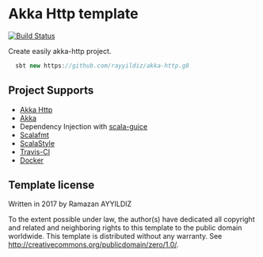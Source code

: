 Akka Http template
===

[![Build Status](https://travis-ci.org/rayyildiz/akka-http.g8.svg?branch=master)](https://travis-ci.org/rayyildiz/akka-http.g8)


Create easily akka-http project.

```scala
  sbt new https://github.com/rayyildiz/akka-http.g8
```

Project Supports
---

- [Akka Http](https://doc.akka.io/docs/akka-http/current/scala/http/)
- [Akka](https://akka.io/)
- Dependency Injection with [scala-guice](https://github.com/codingwell/scala-guice)
- [Scalafmt](http://scalameta.org/scalafmt/)
- [ScalaStyle](http://www.scalastyle.org/)
- [Travis-CI](https://docs.travis-ci.com/user/languages/scala/)
- [Docker](https://www.docker.com/)

Template license
----------------
Written in 2017 by Ramazan AYYILDIZ

To the extent possible under law, the author(s) have dedicated all copyright and related
and neighboring rights to this template to the public domain worldwide.
This template is distributed without any warranty. See <http://creativecommons.org/publicdomain/zero/1.0/>.
